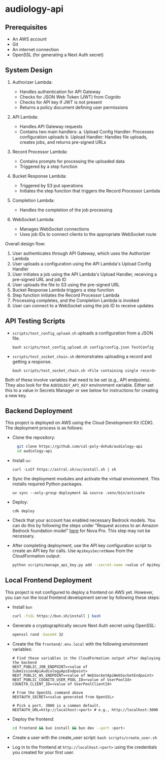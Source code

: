 # audiology-api

## Prerequisites

- An AWS account
- Git
- An internet connection
- OpenSSL (for generating a Next Auth secret)

## System Design

1. Authorizer Lambda:
   - Handles authentication for API Gateway
   - Checks for JSON Web Token (JWT) from Cognito
   - Checks for API key if JWT is not present
   - Returns a policy document defining user permissions

2. API Lambda:
   - Handles API Gateway requests
   - Contains two main handlers:
     a. Upload Config Handler: Processes configuration uploads
     b. Upload Handler: Handles file uploads, creates jobs, and returns pre-signed URLs

3. Record Processor Lambda:
   - Contains prompts for processing the uploaded data
   - Triggered by a step function

4. Bucket Response Lambda:
   - Triggered by S3 put operations
   - Initiates the step function that triggers the Record Processor Lambda

5. Completion Lambda:
   - Handles the completion of the job processing

6. WebSocket Lambda:
   - Manages WebSocket connections
   - Uses job IDs to connect clients to the appropriate WebSocket route

Overall design flow:
1. User authenticates through API Gateway, which uses the Authorizer Lambda
2. User uploads a configuration using the API Lambda's Upload Config Handler
3. User initiates a job using the API Lambda's Upload Handler, receiving a pre-signed URL and job ID
4. User uploads the file to S3 using the pre-signed URL
5. Bucket Response Lambda triggers a step function
6. Step function initiates the Record Processor Lambda
7. Processing completes, and the Completion Lambda is invoked
8. User can connect to a WebSocket using the job ID to receive updates


## API Testing Scripts

- `scripts/test_config_upload.sh` uploads a configuration from a JSON file.

  ```
  bash scripts/test_config_upload.sh config/config.json TestConfig
  ```

- `scripts/test_socket_chain.sh` demonstrates uploading a record and getting a response.

  ```
  bash scripts/test_socket_chain.sh <File containing single record>
  ```

Both of these involve variables that need to be set (e.g., API endpoints). They also look for the `AUDIOLOGY_API_KEY` environment variable. Either set this to a value in Secrets Manager or see below for instructions for creating a new key.

## Backend Deployment

This project is deployed on AWS using the Cloud Development Kit (CDK). The deployment process is as follows:

- Clone the repository:

  ```bash
    git clone https://github.com/cal-poly-dxhub/audiology-api
    cd audiology-api
  ```

- Install `uv`:

  ```
  curl -LsSf https://astral.sh/uv/install.sh | sh
  ```

- Sync the deployment modules and activate the virtual environment. This installs required Python packages.

  ```
  uv sync --only-group deployment && source .venv/bin/activate
  ```

- Deploy:

  ```
  cdk deploy
  ```

- Check that your account has enabled necessary Bedrock models. You can do this by following the steps under "Request access to an Amazon Bedrock foundation model" [here](https://docs.aws.amazon.com/bedrock/latest/userguide/getting-started.html#getting-started-model-access) for Nova Pro. This step may not be necessary.

- After completing deployment, use the API key configuration script to create an API key for calls. Use `ApiKeysSecretName` from the CloudFormation output:

  ```bash
  python scripts/manage_api_key.py add --secret-name <value of ApiKeysSecretName>
  ```

## Local Frontend Deployment

This project is not configured to deploy a frontend on AWS yet. However, you can run the local frontend development server by following these steps:

- Install `bun`

  ```bash
  curl -fsSL https://bun.sh/install | bash
  ```

- Generate a cryptographically secure Next Auth secret using OpenSSL:

  ```bash
  openssl rand -base64 32
  ```

- Create the file `frontend/.env.local` with the following environment variables:

  ```env
  # Find these variables in the CloudFormation output after deploying the backend
  NEXT_PUBLIC_JOB_ENDPOINT=<value of SubmissionApiAudiologyApiEndpoint>
  NEXT_PUBLIC_WS_ENDPOINT=<value of WebSocketApiWebSocketEndpoint>
  NEXT_PUBLIC_COGNITO_USER_POOL_ID=<value of UserPoolId>
  COGNITO_CLIENT_ID=<value of UserPoolClientId>

  # From the OpenSSL command above
  NEXTAUTH_SECRET=<value generated from OpenSSL>

  # Pick a port. 3000 is a common default.
  NEXTAUTH_URL=http://localhost:<port> # e.g., http://localhost:3000
  ```

- Deploy the frontend:

  ```bash
  cd frontend && bun install && bun dev --port <port>
  ```

- Create a user with the create_user script: `bash scripts/create_user.sh`

- Log in to the frontend at `http://localhost:<port>` using the credentials you created for your first user.
